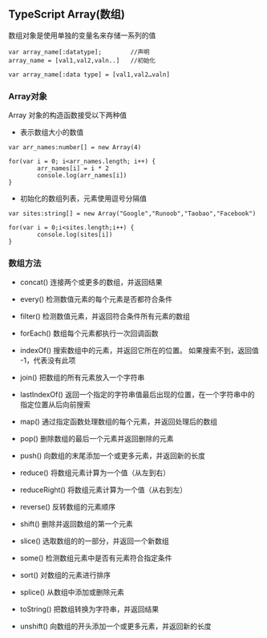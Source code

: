 ## TypeScript Array(数组)

数组对象是使用单独的变量名来存储一系列的值

````
var array_name[:datatype];        //声明 
array_name = [val1,val2,valn..]   //初始化

var array_name[:data type] = [val1,val2…valn]
````

### Array对象
Array 对象的构造函数接受以下两种值

- 表示数组大小的数值
````
var arr_names:number[] = new Array(4)  
 
for(var i = 0; i<arr_names.length; i++) { 
        arr_names[i] = i * 2 
        console.log(arr_names[i]) 
}
````
- 初始化的数组列表，元素使用逗号分隔值
````
var sites:string[] = new Array("Google","Runoob","Taobao","Facebook") 
 
for(var i = 0;i<sites.length;i++) { 
        console.log(sites[i]) 
}
````

### 数组方法
- concat()
连接两个或更多的数组，并返回结果

- every()
检测数值元素的每个元素是否都符合条件

- filter()
检测数值元素，并返回符合条件所有元素的数组

- forEach()
数组每个元素都执行一次回调函数

- indexOf()
搜索数组中的元素，并返回它所在的位置。
如果搜索不到，返回值 -1，代表没有此项

- join()
把数组的所有元素放入一个字符串

- lastIndexOf()
返回一个指定的字符串值最后出现的位置，在一个字符串中的指定位置从后向前搜索

- map()
通过指定函数处理数组的每个元素，并返回处理后的数组

- pop()
删除数组的最后一个元素并返回删除的元素

- push()
向数组的末尾添加一个或更多元素，并返回新的长度

- reduce()
将数组元素计算为一个值（从左到右）

- reduceRight()
将数组元素计算为一个值（从右到左）

- reverse()
反转数组的元素顺序

- shift()
删除并返回数组的第一个元素

- slice()
选取数组的的一部分，并返回一个新数组

- some()
检测数组元素中是否有元素符合指定条件

- sort()
对数组的元素进行排序

- splice()
从数组中添加或删除元素

- toString()
把数组转换为字符串，并返回结果

- unshift()
向数组的开头添加一个或更多元素，并返回新的长度
























